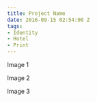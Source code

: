 ```yaml
---
title: Project Name
date: 2016-09-15 02:54:00 Z
tags:
- Identity
- Hotel
- Print
---
```


Image 1

Image 2

Image 3